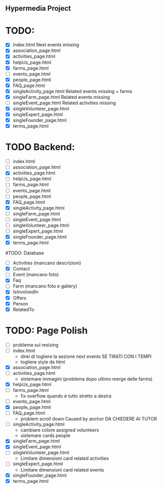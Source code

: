 ## Hypermedia Project

# TODO:
- [x] index.html                Next events missing
- [x] association_page.html
- [x] activities_page.html
- [x] helpUs_page.html
- [x] farms_page.html
- [ ] events_page.html
- [x] people_page.html
- [x] FAQ_page.html            
- [x] singleActivity_page.html  Related events missing + farms
- [x] singleFarm_page.html      Related events missing
- [ ] singleEvent_page.html     Related activities missing
- [x] singleVolunteer_page.html
- [x] singleExpert_page.html
- [x] singleFounder_page.html
- [x] terms_page.html

# TODO Backend:
- [ ] index.html               
- [ ] association_page.html
- [x] activities_page.html
- [ ] helpUs_page.html
- [ ] farms_page.html
- [ ] events_page.html
- [ ] people_page.html
- [x] FAQ_page.html
- [x] singleActivity_page.html
- [ ] singleFarm_page.html
- [ ] singleEvent_page.html
- [ ] singleVolunteer_page.html
- [ ] singleExpert_page.html
- [x] singleFounder_page.html
- [x] terms_page.html

#TODO: Database
- [ ] Activities (mancano descrizioni)
- [x] Contact
- [ ] Event (mancano foto)
- [x] Faq
- [ ] Farm (mancano foto e gallery)
- [x] IsInvolvedIn
- [x] Offers
- [x] Person
- [x] RelatedTo

# TODO: Page Polish
- [ ] problema sul resizing
- [ ] index.html
    - direi di togliere la sezione next events SE TIRATI CON I TEMPI
    - togliere style da html
- [x] association_page.html
- [ ] activities_page.html
    - sistemare immagini (problema dopo ultimo merge delle farms)
- [x] helpUs_page.html
- [ ] farms_page.html
    - fix overflow quando è tutto stretto a destra
- [ ] events_page.html
- [x] people_page.html
- [ ] FAQ_page.html                 
    - problem scroll down  Caused by anchor DA CHIEDERE AI TUTOR
- [ ] singleActivity_page.html      
    - cambiare colore assigned volunteers
    - sistemare cards people
- [x] singleFarm_page.html
- [x] singleEvent_page.html
- [ ] singleVolunteer_page.html 
    - Limitare dimensioni card related activities
- [ ] singleExpert_page.html
    - Limitare dimensioni card related events
- [x] singleFounder_page.html 
- [x] terms_page.html